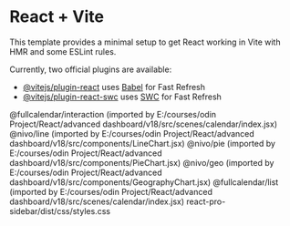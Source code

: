 # React + Vite

This template provides a minimal setup to get React working in Vite with HMR and some ESLint rules.

Currently, two official plugins are available:

- [@vitejs/plugin-react](https://github.com/vitejs/vite-plugin-react/blob/main/packages/plugin-react/README.md) uses [Babel](https://babeljs.io/) for Fast Refresh
- [@vitejs/plugin-react-swc](https://github.com/vitejs/vite-plugin-react-swc) uses [SWC](https://swc.rs/) for Fast Refresh

 @fullcalendar/interaction (imported by E:/courses/odin Project/React/advanced dashboard/v18/src/scenes/calendar/index.jsx)
  @nivo/line (imported by E:/courses/odin Project/React/advanced dashboard/v18/src/components/LineChart.jsx)
  @nivo/pie (imported by E:/courses/odin Project/React/advanced dashboard/v18/src/components/PieChart.jsx)
  @nivo/geo (imported by E:/courses/odin Project/React/advanced dashboard/v18/src/components/GeographyChart.jsx)
  @fullcalendar/list (imported by E:/courses/odin Project/React/advanced dashboard/v18/src/scenes/calendar/index.jsx)
  react-pro-sidebar/dist/css/styles.css